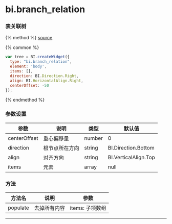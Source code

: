 # bi.branch_relation

### 表关联树

{% method %}
[source](https://jsfiddle.net/fineui/z5hLcruk/)

{% common %}
```javascript
var tree = BI.createWidget({
  type: "bi.branch_relation",
  element: 'body',
  items: [],
  direction: BI.Direction.Right,
  align: BI.HorizontalAlign.Right,
  centerOffset: -50
});
```

{% endmethod %}



### 参数设置

| 参数           | 说明      | 类型     | 默认值                  |
| ------------ | ------- | ------ | -------------------- |
| centerOffset | 重心偏移量   | number | 0                    |
| direction    | 根节点所在方向 | string | BI.Direction.Bottom  |
| align        | 对齐方向    | string | BI.VerticalAlign.Top |
| items        | 元素      | array  | null                 |



### 方法

| 方法名      | 说明   | 参数        |
| -------- | ---- | ----------- |
| populate | 去掉所有内容 | items: 子项数组 |

------